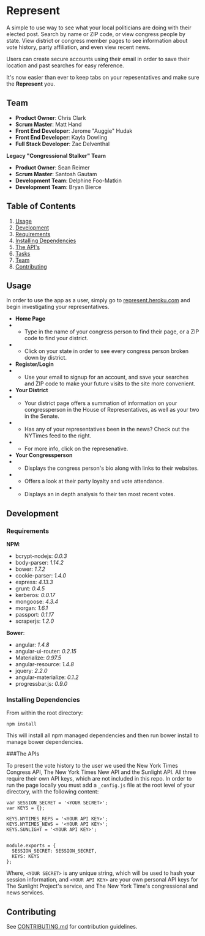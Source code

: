 # Represent

A simple to use way to see what your local politicians are doing with their elected post. Search by name or ZIP code, or view congress people by state. View district or congress member pages to see information about vote history, party affiliation, and even view recent news. 

Users can create secure accounts using their email in order to save their location and past searches for easy reference.
  
It's now easier than ever to keep tabs on your repesentatives and make sure the **Represent** you. 

## Team

* __Product Owner__: Chris Clark
* __Scrum Master__: Matt Hand
* __Front End Developer__: Jerome "Auggie" Hudak
* __Front End Developer__: Kayla Dowling
* __Full Stack Developer__: Zac Delventhal

**Legacy "Congressional Stalker" Team**

* __Product Owner__: Sean Reimer
* __Scrum Master__: Santosh Gautam
* __Development Team__: Delphine Foo-Matkin
* __Development Team__: Bryan Bierce

## Table of Contents

1. [Usage](#Usage)
2. [Development](#development)
  1. [Requirements](#requirements)
  2. [Installing Dependencies](#installing-dependencies)
  3. [The API's](#the-apis)
  4. [Tasks](#tasks)
3. [Team](#team)
4. [Contributing](#contributing)

## Usage

In order to use the app as a user, simply go to [represent.heroku.com](http://represent.heroku.com) and begin investigating your representatives.

* **Home Page**
* * Type in the name of your congress person to find their page, or a ZIP code to find your district.
* * Click on your state in order to see every congress person broken down by district.
* **Register/Login**
* * Use your email to signup for an account, and save your searches and ZIP code to make your future visits to the site more convenient.
* **Your District**
* * Your district page offers a summation of information on your congressperson in the House of Representatives, as well as your two in the Senate.
* * Has any of your representatives been in the news? Check out the NYTimes feed to the right.
* * For more info, click on the represenative.
* **Your Congressperson**
* * Displays the congress person's bio along with links to their websites.
* * Offers a look at their party loyalty and vote attendance.
* * Displays an in depth analysis fo their ten most recent votes.

## Development

### Requirements

**NPM**:
* bcrypt-nodejs: *0.0.3*
* body-parser: *1.14.2*
* bower: *1.7.2*
* cookie-parser: *1.4.0*
* express: *4.13.3*
* grunt: *0.4.5*
* kerberos: *0.0.17*
* mongoose: *4.3.4*
* morgan: *1.6.1*
* passport: *0.1.17*
* scraperjs: *1.2.0*

**Bower**:
* angular: *1.4.8*
* angular-ui-router: *0.2.15*
* Materialize: *0.97.5*
* angular-resource: *1.4.8*
* jquery: *2.2.0*
* angular-materialize: *0.1.2*
* progressbar.js: *0.9.0*

### Installing Dependencies

From within the root directory:

```
npm install
```
This will install all npm managed dependencies and then run bower install to manage bower dependencies.

###The APIs

To present the vote history to the user we used the New York Times Congress API, The New York Times New API and the Sunlight API. All three require their own API keys, which are not included in this repo. In order to run the page locally you must add a `_config.js` file at the root level of your directory, with the following content:

```
var SESSION_SECRET = '<YOUR SECRET>';
var KEYS = {};

KEYS.NYTIMES_REPS = '<YOUR API KEY>';
KEYS.NYTIMES_NEWS = '<YOUR API KEY>';
KEYS.SUNLIGHT = '<YOUR API KEY>';


module.exports = {
  SESSION_SECRET: SESSION_SECRET,
  KEYS: KEYS
};
```

Where, `<YOUR SECRET>` is any unique string, which will be used to hash your session information, and `<YOUR API KEY>` are your own personal API keys for The Sunlight Project's service, and The New York Time's congressional and news services.

## Contributing

See [CONTRIBUTING.md](CONTRIBUTING.md) for contribution guidelines.
